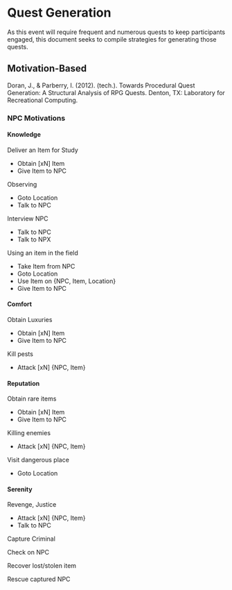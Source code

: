 # Quest Generation

As this event will require frequent and numerous quests to keep participants engaged, this document seeks to compile strategies for generating those quests.

## Motivation-Based

Doran, J., & Parberry, I. (2012). (tech.). Towards Procedural Quest Generation: A Structural Analysis of RPG Quests. Denton, TX: Laboratory for Recreational Computing. 

### NPC Motivations

#### Knowledge

Deliver an Item for Study
* Obtain [xN] Item
* Give Item to NPC

Observing
* Goto Location
* Talk to NPC

Interview NPC
* Talk to NPC
* Talk to NPX

Using an item in the field
* Take Item from NPC
* Goto Location
* Use Item on {NPC, Item, Location}
* Give Item to NPC

#### Comfort

Obtain Luxuries
* Obtain [xN] Item
* Give Item to NPC

Kill pests
* Attack [xN] {NPC, Item}

#### Reputation

Obtain rare items
* Obtain [xN] Item
* Give Item to NPC

Killing enemies
* Attack [xN] {NPC, Item}

Visit dangerous place
* Goto Location

#### Serenity

Revenge, Justice
* Attack [xN] {NPC, Item}
* Talk to NPC

Capture Criminal


Check on NPC

Recover lost/stolen item

Rescue captured NPC
